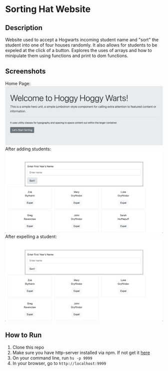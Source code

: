 # Sorting Hat Website

## Description
Website used to accept a Hogwarts incoming student name and "sort" the student into one of four houses randomly.  It also allows for students to be expeled at the click of a button.  Explores the uses of arrays and how to minipulate them using functions and print to dom functions.

## Screenshots
Home Page:
![Website Home Page](./img/homePage.png)
After adding students: 
![Showing Added Stduents](./img/addedStudents.png)
After expelling a student:
![Showing Expelled Student](./img/expel.png)

## How to Run
1. Clone this repo
1. Make sure you have http-server installed via npm. If not get it [here](https://www.npmjs.com/package/http-server)
1. On your command line, run `hs -p 9999`
1. In your browser, go to `http://localhost:9999`